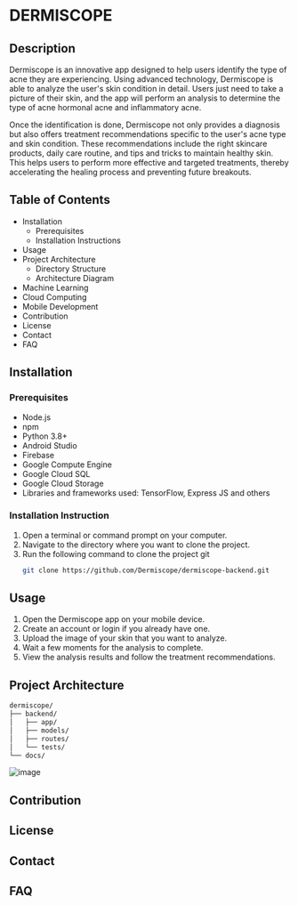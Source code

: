 # DERMISCOPE

## Description
Dermiscope is an innovative app designed to help users identify the type of acne they are experiencing. Using advanced technology, Dermiscope is able to analyze the user's skin condition in detail. Users just need to take a picture of their skin, and the app will perform an analysis to determine the type of acne hormonal acne and inflammatory acne.

Once the identification is done, Dermiscope not only provides a diagnosis but also offers treatment recommendations specific to the user's acne type and skin condition. These recommendations include the right skincare products, daily care routine, and tips and tricks to maintain healthy skin. This helps users to perform more effective and targeted treatments, thereby accelerating the healing process and preventing future breakouts.
## Table of Contents
- Installation
  - Prerequisites
  - Installation Instructions
- Usage
- Project Architecture
  - Directory Structure
  - Architecture Diagram
- Machine Learning
- Cloud Computing
- Mobile Development
- Contribution
- License
- Contact
- FAQ

## Installation

### Prerequisites
- Node.js
- npm
- Python 3.8+
- Android Studio 
- Firebase
- Google Compute Engine
- Google Cloud SQL
- Google Cloud Storage
- Libraries and frameworks used: TensorFlow, Express JS and others

### Installation Instruction
1. Open a terminal or command prompt on your computer.
2. Navigate to the directory where you want to clone the project.
3. Run the following command to clone the project git
   ```bash
   git clone https://github.com/Dermiscope/dermiscope-backend.git


## Usage
1. Open the Dermiscope app on your mobile device.
2. Create an account or login if you already have one.
3. Upload the image of your skin that you want to analyze.
4. Wait a few moments for the analysis to complete.
5. View the analysis results and follow the treatment recommendations.

## Project Architecture
```bash
dermiscope/
├── backend/
│   ├── app/
│   ├── models/
│   ├── routes/
│   └── tests/
└── docs/
```
![image](https://github.com/Dermiscope/dermiscope-backend/assets/135413797/2563efda-791e-4eb0-bdfc-31ba63e4cd6e)

## Contribution

## License

## Contact

## FAQ
